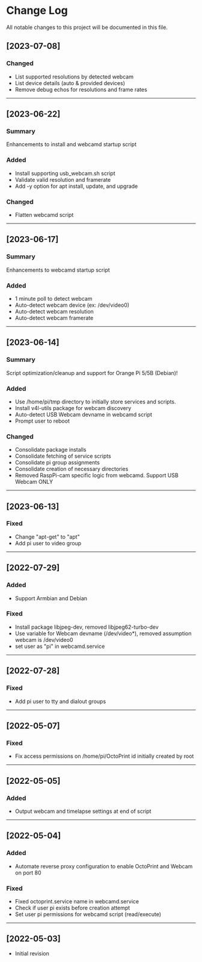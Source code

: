 
# Change Log
All notable changes to this project will be documented in this file.

## [2023-07-08]

### Changed
- List supported resolutions by detected webcam
- List device details (auto & provided devices)
- Remove debug echos for resolutions and frame rates
---

## [2023-06-22]
### Summary
Enhancements to install and webcamd startup script

### Added
- Install supporting usb_webcam.sh script
- Validate valid resolution and framerate
- Add -y option for apt install, update, and upgrade

### Changed
- Flatten webcamd script
---

## [2023-06-17]
### Summary
Enhancements to webcamd startup script

### Added
- 1 minute poll to detect webcam
- Auto-detect webcam device (ex: /dev/video0)
- Auto-detect webcam resolution
- Auto-detect webcam framerate
---

## [2023-06-14]
### Summary
Script optimization/cleanup and support for Orange Pi 5/5B (Debian)!

### Added
- Use /home/pi/tmp directory to initially store services and scripts.
- Install v4l-utils package for webcam discovery
- Auto-detect USB Webcam devname in webcamd script
- Prompt user to reboot
### Changed
- Consolidate package installs
- Consolidate fetching of service scripts
- Consolidate pi group assignments
- Consolidate creation of necessary directories
- Removed RaspPi-cam specific logic from webcamd.  Support USB Webcam ONLY
---

## [2023-06-13]
### Fixed
- Change "apt-get" to "apt"
- Add pi user to video group
---

## [2022-07-29]
### Added
- Support Armbian and Debian
### Fixed
- Install package libjpeg-dev, removed libjpeg62-turbo-dev
- Use variable for Webcam devname (/dev/video*), removed assumption webcam is /dev/video0
- set user as "pi" in webcamd.service
---

## [2022-07-28]
### Fixed
- Add pi user to tty and dialout groups
---

## [2022-05-07]
### Fixed
- Fix access permissions on /home/pi/OctoPrint id initially created by root
---

## [2022-05-05]
### Added
- Output webcam and timelapse settings at end of script
---

## [2022-05-04]
### Added
- Automate reverse proxy configuration to enable OctoPrint and Webcam on port 80
### Fixed
- Fixed octoprint.service name in webcamd.service
- Check if user pi exists before creation attempt
- Set user pi permissions for webcamd script (read/execute)
---

## [2022-05-03]
- Initial revision
